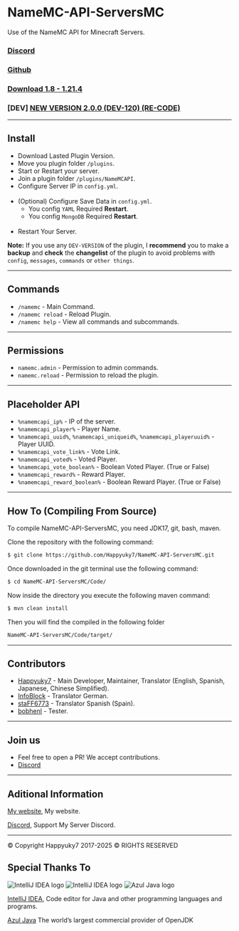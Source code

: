 # NameMC-API-ServersMC

Use of the NameMC API for Minecraft Servers.

### [Discord](https://discord.gg/3EebYUyeUX)
### [Github](https://github.com/Happyuky7/NameMC-API-ServersMC/)
### [Download 1.8 - 1.21.4](https://github.com/Happyuky7/NameMC-API-ServersMC/releases)

### [DEV] [NEW VERSION 2.0.0 (DEV-120) (RE-CODE)](https://github.com/Happyuky7/NameMC-API-ServersMC/releases/tag/2.0.0-DEV-120)

---

## Install 

- Download Lasted Plugin Version.
- Move you plugin folder `/plugins`.
- Start or Restart your server.
- Join a plugin folder `/plugins/NameMCAPI`.
- Configure Server IP in `config.yml`.
<br></br>
- (Optional) Configure Save Data in `config.yml`.
  - You config `YAML` Required **Restart**.
  - You config `MongoDB` Required **Restart**.
<br></br>
- Restart Your Server.

**Note:** If you use any `DEV-VERSION` of the plugin, 
I **recommend** you to make a **backup** and **check** the **changelist** of 
the plugin to avoid problems with `config`, `messages`, `commands` or `other things`.

---

## Commands

- `/namemc` - Main Command.
- `/namemc reload` - Reload Plugin.
- `/namemc help` - View all commands and subcommands.

---

## Permissions

- `namemc.admin` - Permission to admin commands.
- `namemc.reload` - Permission to reload the plugin.

---

## Placeholder API

- `%namemcapi_ip%` - IP of the server.
- `%namemcapi_player%` - Player Name.
- `%namemcapi_uuid%`, `%namemcapi_uniqueid%`, `%namemcapi_playeruuid%` - Player UUID.
- `%namemcapi_vote_link%` - Vote Link.
- `%namemcapi_voted%` - Voted Player.
- `%namemcapi_vote_boolean%` - Boolean Voted Player. (True or False)
- `%namemcapi_reward%` - Reward Player.
- `%namemcapi_reward_boolean%` - Boolean Reward Player. (True or False)

---

## How To (Compiling From Source)

To compile NameMC-API-ServersMC, you need JDK17, git, bash, maven.

Clone the repository with the following command:
```bash
$ git clone https://github.com/Happyuky7/NameMC-API-ServersMC.git
```

Once downloaded in the git terminal use the following command:

```bash
$ cd NameMC-API-ServersMC/Code/
```

Now inside the directory you execute the following maven command:

```bash
$ mvn clean install
```

Then you will find the compiled in the following folder

```bash
NameMC-API-ServersMC/Code/target/
```

---

## Contributors

- [Happyuky7](https://github.com/Happyuky7) - Main Developer, Maintainer, Translator (English, Spanish, Japanese, Chinese Simplified).
- [InfoBlock](https://github.com/InfoBlock) - Translator German.
- [staFF6773](https://github.com/staFF6773) - Translator Spanish (Spain).
- [bobhenl](https://github.com/bobhenl) - Tester.

---

## Join us

* Feel free to open a PR! We accept contributions.
* [Discord](https://discord.gg/3EebYUyeUX)

---

## Aditional Information

[My website](https://happy7.xyz), My website.

[Discord](https://discord.gg/3EebYUyeUX), Support My Server Discord.


---

© Copyright Happyuky7 2017-2025 ©
RIGHTS RESERVED

## Special Thanks To

![IntelliJ IDEA logo](https://resources.jetbrains.com/storage/products/company/brand/logos/IntelliJ_IDEA_icon.png?size=100px)
![IntelliJ IDEA logo](https://resources.jetbrains.com/storage/products/company/brand/logos/IntelliJ_IDEA.png)
![Azul Java logo](https://www.azul.com/wp-content/themes/azul/dist/img/logo.svg)

[IntelliJ IDEA](https://www.jetbrains.com/idea/), Code editor for Java and other programming languages and programs.

[Azul Java](https://www.azul.com/) The world’s largest commercial provider of OpenJDK

